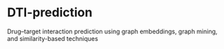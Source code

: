 # DTI-prediction
Drug–target interaction prediction using graph embeddings, graph mining, and similarity-based techniques
